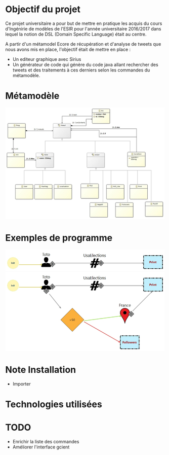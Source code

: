 # Objectif du projet

Ce projet universitaire a pour but de mettre en pratique les acquis du cours d'Ingénirie de modèles de l'ESIR pour l'année universitaire 2016/2017 dans lequel la notion de DSL (Domain Specific Language) était au centre. 

A partir d'un métamodel Ecore de récupération et d'analyse de tweets que nous avons mis en place, l'objectif était de mettre en place :

- Un editeur graphique avec Sirius
- Un générateur de code qui génère du code java allant rechercher des tweets et des traitements à ces derniers selon les commandes du métamodèle.

# Métamodèle 
![](./images/metamodel.jpg)

# Exemples de programme 
![](./images/sample1.jpg)
![](./images/sample2.jpg)

# Note Installation 

- Importer 

# Technologies utilisées 

# TODO
- Enrichir la liste des commandes
- Améliorer l'interface gcient 
